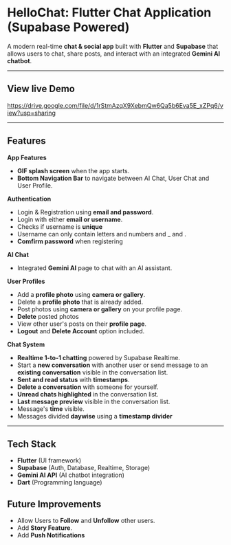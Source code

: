 # HelloChat: Flutter Chat Application (Supabase Powered)

A modern real-time **chat & social app** built with **Flutter** and **Supabase** that allows users to chat, share posts, and interact with an integrated **Gemini AI chatbot**.  

---

## View live Demo
https://drive.google.com/file/d/1rStmAzqX9XebmQw6Qa5b6Eva5E_xZPq6/view?usp=sharing

---

## Features

**App Features**
- **GIF splash screen** when the app starts.
- **Bottom Navigation Bar** to navigate between AI Chat, User Chat and User Profile. 

**Authentication**
- Login & Registration using **email and password**.  
- Login with either **email or username**.
- Checks if username is **unique**
- Username can only contain letters and numbers and _ and .
- **Comfirm password** when registering   

**AI Chat**
- Integrated **Gemini AI** page to chat with an AI assistant.  

**User Profiles**
- Add a **profile photo** using **camera or gallery**.
- Delete a **profile photo** that is already added.  
- Post photos using **camera or gallery** on your profile page.
- **Delete** posted photos  
- View other user's posts on their **profile page**.
- **Logout** and **Delete Account** option included.  

**Chat System**
- **Realtime 1-to-1 chatting** powered by Supabase Realtime.
- Start a **new conversation** with another user or send message to an **existing conversation** visible in the conversation list.
- **Sent and read status** with **timestamps**.
- **Delete a conversation** with someone for yourself.  
- **Unread chats highlighted** in the conversation list.
- **Last message preview** visible in the conversation list.
- Message's **time** visible.
- Messages divided **daywise** using a **timestamp divider**

---

## Tech Stack

- **Flutter** (UI framework)  
- **Supabase** (Auth, Database, Realtime, Storage)  
- **Gemini AI API** (AI chatbot integration)  
- **Dart** (Programming language)  


## Future Improvements

- Allow Users to **Follow** and **Unfollow** other users.
- Add **Story Feature**.
- Add **Push Notifications**
